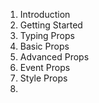 1. Introduction
2. Getting Started
3. Typing Props
4. Basic Props
5. Advanced Props
6. Event Props
7. Style Props
8. 